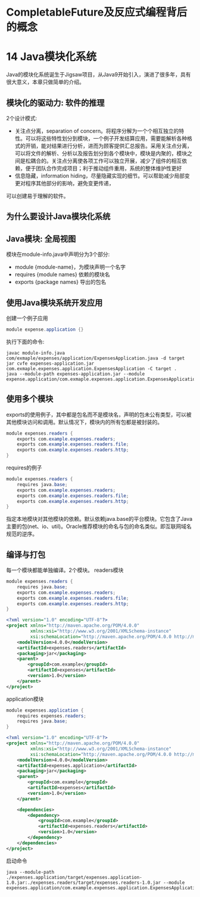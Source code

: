 # CompletableFuture及反应式编程背后的概念
# 14 Java模块化系统
Java的模块化系统诞生于Jigsaw项目，从Java9开始引入，演进了很多年，具有很大意义，本章只做简单的介绍。
## 模块化的驱动力: 软件的推理
2个设计模式:
- 关注点分离，separation of concern。将程序分解为一个个相互独立的特性。可以将这些特性划分到模块，一个例子开发结算应用，需要能解析各种格式的开销，能对结果进行分析，进而为顾客提供汇总报告。采用关注点分离，可以将文件的解析、分析以及报告划分到各个模块中，模块是内聚的，模块之间是松耦合的。关注点分离使各项工作可以独立开展，减少了组件的相互依赖，便于团队合作完成项目；利于推动组件重用，系统的整体维护性更好
- 信息隐藏，information hiding，尽量隐藏实现的细节。可以帮助减少局部变更对程序其他部分的影响，避免变更传递，

可以创建易于理解的软件。
## 为什么要设计Java模块化系统
## Java模块: 全局视图
模块在module-info.java中声明分为3个部分:
- module {module-name}，为模块声明一个名字
- requires {module names} 依赖的模块名
- exports {package names} 导出的包名
## 使用Java模块系统开发应用
创建一个例子应用
```java
module expense.application {}
```
执行下面的命令:
```shell
javac module-info.java com/exmaple/expenses/application/ExpensesApplication.java -d target
jar cvfe expenses-application.jar com.exmaple.expenses.application.ExpensesApplication -C target .
java --module-path expenses-application.jar --module expense.application/com.exmaple.expenses.application.ExpensesApplication
```
## 使用多个模块
exports的使用例子，其中都是包名而不是模块名，声明的包未公有类型，可以被其他模块访问和调用。默认情况下，模块内的所有包都是被封装的。
```java
module expenses.readers {
    exports com.example.expenses.readers;
    exports com.example.expenses.readers.file;
    exports com.example.expenses.readers.http;
}
```
requires的例子
```java
module expenses.readers {
    requires java.base;
    exports com.example.expenses.readers;
    exports com.example.expenses.readers.file;
    exports com.example.expenses.readers.http;
}
```
指定本地模块对其他模块的依赖。默认依赖java.base的平台模块。它包含了Java主要的包(net、io、util)。Oracle推荐模块的命名与包的命名类似。即互联网域名规范的逆序。
## 编译与打包
每一个模块都能单独编译。2个模块。
readers模块
```java
module expenses.readers {
    requires java.base;
    exports com.example.expenses.readers;
    exports com.example.expenses.readers.file;
    exports com.example.expenses.readers.http;
}
```
```xml
<?xml version="1.0" encoding="UTF-8"?>
<project xmlns="http://maven.apache.org/POM/4.0.0"
         xmlns:xsi="http://www.w3.org/2001/XMLSchema-instance"
         xsi:schemaLocation="http://maven.apache.org/POM/4.0.0 http://maven.apache.org/xsd/maven-4.0.0.xsd">
    <modelVersion>4.0.0</modelVersion>
    <artifactId>expenses.readers</artifactId>
    <packaging>jar</packaging>
    <parent>
        <groupId>com.example</groupId>
        <artifactId>expenses</artifactId>
        <version>1.0</version>
    </parent>
</project>
```
application模块
```java
module expenses.application {
    requires expenses.readers;
    requires java.base;
}
```
```xml
<?xml version="1.0" encoding="UTF-8"?>
<project xmlns="http://maven.apache.org/POM/4.0.0"
         xmlns:xsi="http://www.w3.org/2001/XMLSchema-instance"
         xsi:schemaLocation="http://maven.apache.org/POM/4.0.0 http://maven.apache.org/xsd/maven-4.0.0.xsd">
    <modelVersion>4.0.0</modelVersion>
    <artifactId>expenses.application</artifactId>
    <packaging>jar</packaging>
    <parent>
        <groupId>com.example</groupId>
        <artifactId>expenses</artifactId>
        <version>1.0</version>
    </parent>

    <dependencies>
        <dependency>
            <groupId>com.example</groupId>
            <artifactId>expenses.readers</artifactId>
            <version>1.0</version>
        </dependency>
    </dependencies>
</project>
```
启动命令
```shell
java --module-path  ./expenses.application/target/expenses.application-1.0.jar:./expenses.readers/target/expenses.readers-1.0.jar --module  expenses.application/com.example.expenses.application.ExpensesApplication
```
